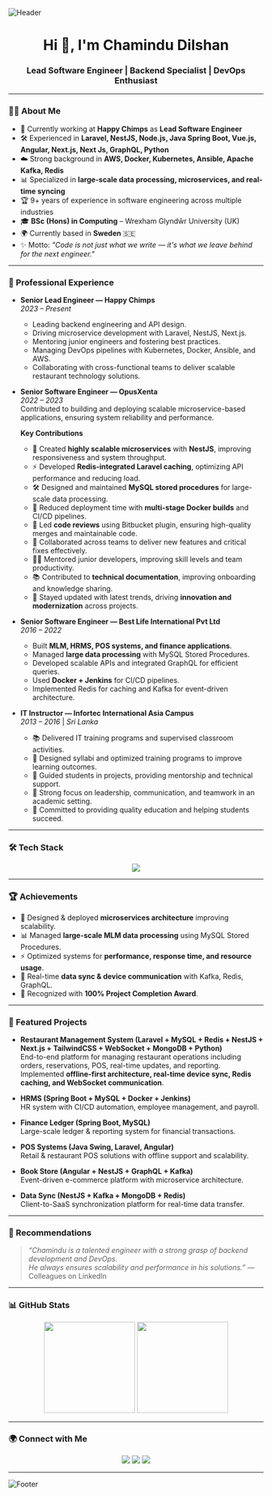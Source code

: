 ![Header](https://capsule-render.vercel.app/api?type=waving&color=0:164197,100:FFD6D6&height=200&section=header&text=Chamindu%20Dilshan&fontSize=40&fontColor=ffffff)

<h1 align="center">Hi 👋, I'm Chamindu Dilshan</h1>
<h3 align="center">Lead Software Engineer | Backend Specialist | DevOps Enthusiast</h3>

---

### 👨‍💻 About Me
- 💼 Currently working at **Happy Chimps** as **Lead Software Engineer**  
- 🛠 Experienced in **Laravel, NestJS, Node.js, Java Spring Boot, Vue.js, Angular, Next.js, Next Js, GraphQL, Python**  
- ☁️ Strong background in **AWS, Docker, Kubernetes, Ansible, Apache Kafka, Redis**  
- 📊 Specialized in **large-scale data processing, microservices, and real-time syncing**  
- 🏆 9+ years of experience in software engineering across multiple industries  
- 🎓 **BSc (Hons) in Computing** – Wrexham Glyndŵr University (UK)  
- 🌍 Currently based in **Sweden** 🇸🇪  
- ✨ Motto: *"Code is not just what we write — it's what we leave behind for the next engineer."*

---

### 🏢 Professional Experience

- **Senior Lead Engineer — Happy Chimps**  
  *2023 – Present*  
  - Leading backend engineering and API design.  
  - Driving microservice development with Laravel, NestJS, Next.js.  
  - Mentoring junior engineers and fostering best practices.  
  - Managing DevOps pipelines with Kubernetes, Docker, Ansible, and AWS.  
  - Collaborating with cross-functional teams to deliver scalable restaurant technology solutions.  

- **Senior Software Engineer — OpusXenta**  
  *2022 – 2023*  
  Contributed to building and deploying scalable microservice-based applications, ensuring system reliability and performance.  

  **Key Contributions**  
  - 🚀 Created **highly scalable microservices** with **NestJS**, improving responsiveness and system throughput.  
  - ⚡ Developed **Redis-integrated Laravel caching**, optimizing API performance and reducing load.  
  - 🛠️ Designed and maintained **MySQL stored procedures** for large-scale data processing.  
  - 🐳 Reduced deployment time with **multi-stage Docker builds** and CI/CD pipelines.  
  - 🔎 Led **code reviews** using Bitbucket plugin, ensuring high-quality merges and maintainable code.  
  - 🤝 Collaborated across teams to deliver new features and critical fixes effectively.  
  - 👨‍🏫 Mentored junior developers, improving skill levels and team productivity.  
  - 📚 Contributed to **technical documentation**, improving onboarding and knowledge sharing.  
  - 🌱 Stayed updated with latest trends, driving **innovation and modernization** across projects.  

- **Senior Software Engineer — Best Life International Pvt Ltd**  
  *2016 – 2022*  
  - Built **MLM, HRMS, POS systems, and finance applications**.  
  - Managed **large data processing** with MySQL Stored Procedures.  
  - Developed scalable APIs and integrated GraphQL for efficient queries.  
  - Used **Docker + Jenkins** for CI/CD pipelines.  
  - Implemented Redis for caching and Kafka for event-driven architecture.  

- **IT Instructor — Infortec International Asia Campus**  
  *2013 – 2016* | *Sri Lanka*  
  - 📚 Delivered IT training programs and supervised classroom activities.  
  - 📝 Designed syllabi and optimized training programs to improve learning outcomes.  
  - 👥 Guided students in projects, providing mentorship and technical support.  
  - 🏫 Strong focus on leadership, communication, and teamwork in an academic setting.  
  - 🎯 Committed to providing quality education and helping students succeed.  

---

### 🛠️ Tech Stack
<p align="center">
  <img src="https://skillicons.dev/icons?i=php,laravel,nodejs,nestjs,java,spring,mysql,mongodb,redis,graphql,docker,kubernetes,aws,git,vue,angular,react,ansible,nextjs,python" />
</p>

---

### 🏆 Achievements
- 🚀 Designed & deployed **microservices architecture** improving scalability.  
- 📊 Managed **large-scale MLM data processing** using MySQL Stored Procedures.  
- ⚡ Optimized systems for **performance, response time, and resource usage**.  
- 🔄 Real-time **data sync & device communication** with Kafka, Redis, GraphQL.  
- 🏅 Recognized with **100% Project Completion Award**.  

---

### 📂 Featured Projects
- **Restaurant Management System (Laravel + MySQL + Redis + NestJS + Next.js + TailwindCSS + WebSocket + MongoDB + Python)**  
  End-to-end platform for managing restaurant operations including orders, reservations, POS, real-time updates, and reporting.  
  Implemented **offline-first architecture, real-time device sync, Redis caching, and WebSocket communication**.  

- **HRMS (Spring Boot + MySQL + Docker + Jenkins)**  
  HR system with CI/CD automation, employee management, and payroll.  

- **Finance Ledger (Spring Boot, MySQL)**  
  Large-scale ledger & reporting system for financial transactions.  

- **POS Systems (Java Swing, Laravel, Angular)**  
  Retail & restaurant POS solutions with offline support and scalability.  

- **Book Store (Angular + NestJS + GraphQL + Kafka)**  
  Event-driven e-commerce platform with microservice architecture.  

- **Data Sync (NestJS + Kafka + MongoDB + Redis)**  
  Client-to-SaaS synchronization platform for real-time data transfer.  

---

### 💬 Recommendations
> *“Chamindu is a talented engineer with a strong grasp of backend development and DevOps.  
He always ensures scalability and performance in his solutions.”* — Colleagues on LinkedIn  

---

### 📊 GitHub Stats
<p align="center">
  <img height="180em" src="https://github-readme-stats.vercel.app/api?username=chamindudilshanjayasinghe&show_icons=true&theme=tokyonight" />
  <img height="180em" src="https://github-readme-stats.vercel.app/api/top-langs/?username=chamindudilshanjayasinghe&layout=compact&theme=tokyonight" />
</p>

---

### 🌍 Connect with Me
<p align="center">
  <a href="https://www.linkedin.com/in/chamindud/" target="_blank"><img src="https://skillicons.dev/icons?i=linkedin" /></a>
  <a href="mailto:chamindu.developer@gmail.com"><img src="https://skillicons.dev/icons?i=gmail" /></a>
  <a href="https://github.com/chamindudilshanjayasinghe"><img src="https://skillicons.dev/icons?i=github" /></a>
</p>

---

![Footer](https://capsule-render.vercel.app/api?type=waving&color=0:FFD6D6,100:164197&height=150&section=footer)
